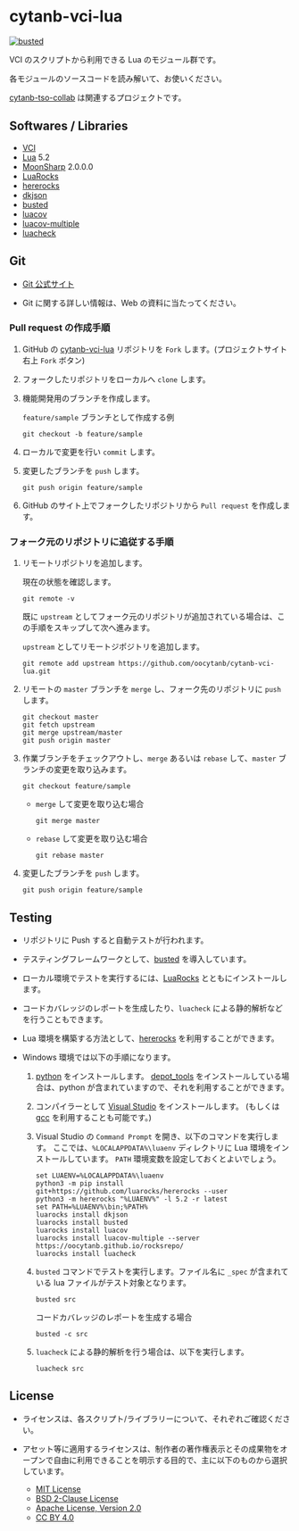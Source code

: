 # cytanb-vci-lua

[![busted](https://github.com/oocytanb/cytanb-vci-lua/actions/workflows/busted.yml/badge.svg)](https://github.com/oocytanb/cytanb-vci-lua/actions/workflows/busted.yml)

VCI のスクリプトから利用できる Lua のモジュール群です。

各モジュールのソースコードを読み解いて、お使いください。

[cytanb-tso-collab](https://github.com/oocytanb/cytanb-tso-collab) は関連するプロジェクトです。

## Softwares / Libraries

- [VCI](https://github.com/virtual-cast/VCI) 
- [Lua](https://www.lua.org/) 5.2
- [MoonSharp](https://www.moonsharp.org/) 2.0.0.0
- [LuaRocks](https://luarocks.org/)
- [hererocks](https://github.com/luarocks/hererocks)
- [dkjson](http://dkolf.de/src/dkjson-lua.fsl/)
- [busted](https://olivinelabs.com/busted/)
- [luacov](https://github.com/keplerproject/luacov)
- [luacov-multiple](https://github.com/to-kr/luacov-multiple)
- [luacheck](https://github.com/luarocks/luacheck)

## Git

- [Git 公式サイト](https://git-scm.com/)

- Git に関する詳しい情報は、Web の資料に当たってください。

### Pull request の作成手順
1. GitHub の [cytanb-vci-lua](https://github.com/oocytanb/cytanb-vci-lua.git) リポジトリを `Fork` します。(プロジェクトサイト右上 `Fork` ボタン)

1. フォークしたリポジトリをローカルへ `clone` します。

1. 機能開発用のブランチを作成します。

    `feature/sample` ブランチとして作成する例
    ```
    git checkout -b feature/sample
    ```

1. ローカルで変更を行い `commit` します。

1. 変更したブランチを `push` します。
    ```
    git push origin feature/sample
    ```

1. GitHub のサイト上でフォークしたリポジトリから `Pull request` を作成します。


### フォーク元のリポジトリに追従する手順

1. リモートリポジトリを追加します。

    現在の状態を確認します。
    ```
    git remote -v
    ```

    既に `upstream` としてフォーク元のリポジトリが追加されている場合は、この手順をスキップして次へ進みます。

    `upstream` としてリモートジポジトリを追加します。
    ```
    git remote add upstream https://github.com/oocytanb/cytanb-vci-lua.git
    ```

1. リモートの `master` ブランチを `merge` し、フォーク先のリポジトリに `push` します。
    ```
    git checkout master
    git fetch upstream
    git merge upstream/master
    git push origin master
    ```

1. 作業ブランチをチェックアウトし、`merge` あるいは `rebase` して、`master` ブランチの変更を取り込みます。
    ```
    git checkout feature/sample
    ```

    - `merge` して変更を取り込む場合
        ```
        git merge master
        ```

    - `rebase` して変更を取り込む場合
        ```
        git rebase master
        ```

1. 変更したブランチを `push` します。
    ```
    git push origin feature/sample
    ```

## Testing

- リポジトリに Push すると自動テストが行われます。

- テスティングフレームワークとして、[busted](https://olivinelabs.com/busted/) を導入しています。

- ローカル環境でテストを実行するには、[LuaRocks](https://luarocks.org/) とともにインストールします。

- コードカバレッジのレポートを生成したり、`luacheck` による静的解析などを行うこともできます。

- Lua 環境を構築する方法として、[hererocks](https://github.com/luarocks/hererocks) を利用することができます。

- Windows 環境では以下の手順になります。
    1. [python](https://www.python.org/) をインストールします。
    [depot_tools](https://dev.chromium.org/developers/how-tos/depottools) をインストールしている場合は、python が含まれていますので、それを利用することができます。

    1. コンパイラーとして [Visual Studio](https://visualstudio.microsoft.com/) をインストールします。
    (もしくは [gcc](https://gcc.gnu.org/) を利用することも可能です。)

    1. Visual Studio の `Command Prompt` を開き、以下のコマンドを実行します。
    ここでは、`%LOCALAPPDATA%\luaenv` ディレクトリに Lua 環境をインストールしています。
    `PATH` 環境変数を設定しておくとよいでしょう。

        ```
        set LUAENV=%LOCALAPPDATA%\luaenv
        python3 -m pip install git+https://github.com/luarocks/hererocks --user
        python3 -m hererocks "%LUAENV%" -l 5.2 -r latest
        set PATH=%LUAENV%\bin;%PATH%
        luarocks install dkjson
        luarocks install busted
        luarocks install luacov
        luarocks install luacov-multiple --server https://oocytanb.github.io/rocksrepo/
        luarocks install luacheck
        ```

    1. `busted` コマンドでテストを実行します。ファイル名に `_spec` が含まれている lua ファイルがテスト対象となります。

        ```
        busted src
        ```

        コードカバレッジのレポートを生成する場合

        ```
        busted -c src
        ```

    1. `luacheck` による静的解析を行う場合は、以下を実行します。
        ```
        luacheck src
        ```

## License

- ライセンスは、各スクリプト/ライブラリーについて、それぞれご確認ください。

- アセット等に適用するライセンスは、制作者の著作権表示とその成果物をオープンで自由に利用できることを明示する目的で、主に以下のものから選択しています。
    - [MIT License](https://opensource.org/licenses/MIT)
    - [BSD 2-Clause License](https://opensource.org/licenses/BSD-2-Clause)
    - [Apache License, Version 2.0](https://opensource.org/licenses/Apache-2.0)
    - [CC BY 4.0](https://creativecommons.org/licenses/by/4.0/)

